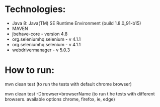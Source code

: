 Technologies:
=
* Java 8: Java(TM) SE Runtime Environment (build 1.8.0_91-b15)
* MAVEN
* jbehave-core - version 4.8
* org.seleniumhq.selenium - v 4.1.1
* org.seleniumhq.selenium - v 4.1.1
* webdrivermanager - v 5.0.3


How to run:
=
mvn clean test (to run the tests with default chrome browser)

mvn clean test -Dbrowser=browserName (to run t he tests with different browsers. available options chrome, firefox, ie, edge)